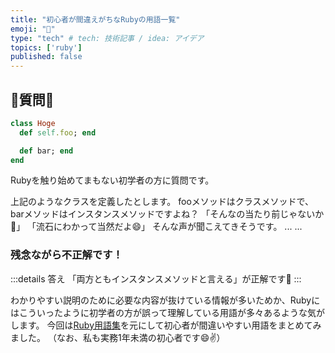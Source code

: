 ```yaml
---
title: "初心者が間違えがちなRubyの用語一覧"
emoji: "📕"
type: "tech" # tech: 技術記事 / idea: アイデア
topics: ['ruby']
published: false
---
```


## 🔰質問🔰
```ruby
class Hoge
  def self.foo; end

  def bar; end
end
```
Rubyを触り始めてまもない初学者の方に質問です。

上記のようなクラスを定義したとします。
fooメソッドはクラスメソッドで、barメソッドはインスタンスメソッドですよね？
「そんなの当たり前じゃないか😤」
「流石にわかって当然だよ😄」
そんな声が聞こえてきそうです。
...
...
### **残念ながら不正解です！**

:::details 答え
「両方ともインスタンスメソッドと言える」が正解です🎉
:::

わかりやすい説明のために必要な内容が抜けている情報が多いためか、Rubyにはこういったように初学者の方が誤って理解している用語が多々あるような気がします。
今回は[Ruby用語集](https://docs.ruby-lang.org/ja/3.1/doc/glossary.html)を元にして初心者が間違いやすい用語をまとめてみました。
（なお、私も実務1年未満の初心者です😄✌️）

## 
